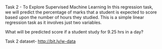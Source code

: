 
Task 2 - To Explore Supervised Machine Learning In this regression task, we will predict the percentage of marks that a student is expected to score based upon the number of hours they studied. This is a simple linear regression task as it involves just two variables. 

What will be predicted score if a student study for 9.25 hrs in a day?

Task 2 dataset- http://bit.ly/w-data



